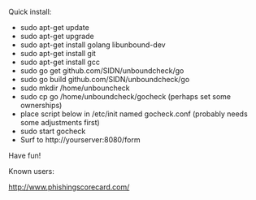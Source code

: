 Quick install:

- sudo apt-get update
- sudo apt-get upgrade
- sudo apt-get install golang libunbound-dev
- sudo apt-get install git
- sudo apt-get install gcc
- sudo go get github.com/SIDN/unboundcheck/go
- sudo go build github.com/SIDN/unboundcheck/go
- sudo mkdir /home/unbouncheck
- sudo cp go /home/unboundcheck/gocheck
  (perhaps set some ownerships)
- place script below in /etc/init named gocheck.conf
  (probably needs some adjustments first)
- sudo start gocheck
- Surf to http://yourserver:8080/form

Have fun!

Known users:

http://www.phishingscorecard.com/

